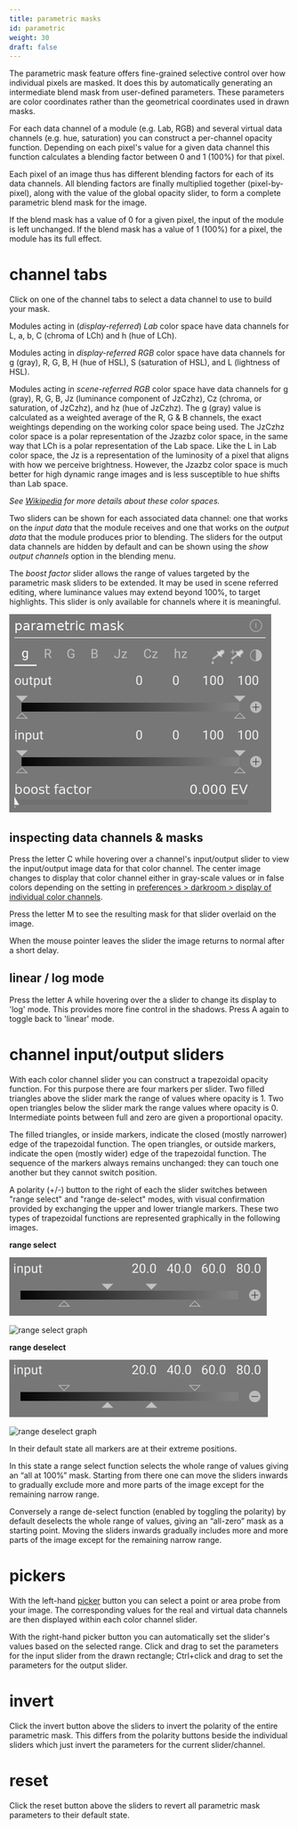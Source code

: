 ```yaml
---
title: parametric masks
id: parametric
weight: 30
draft: false
---
```


The parametric mask feature offers fine-grained selective control over how individual pixels are masked. It does this by automatically generating an intermediate blend mask from user-defined parameters. These parameters are color coordinates rather than the geometrical coordinates used in drawn masks.

For each data channel of a module (e.g. Lab, RGB) and several virtual data channels (e.g. hue, saturation) you  can construct a per-channel opacity function. Depending on each pixel's value for a given data channel this function calculates a blending factor between 0 and 1 (100%) for that pixel.

Each pixel of an image thus has different blending factors for each of its data channels. All blending factors are finally multiplied together (pixel-by-pixel), along with the value of the global opacity slider, to form a complete parametric blend mask for the image.

If the blend mask has a value of 0 for a given pixel, the input of the module is left unchanged. If the blend mask has a value of 1 (100%) for a pixel, the module has its full effect.

# channel tabs

Click on one of the channel tabs to select a data channel to use to build your mask.

Modules acting in (_display-referred_) _Lab_ color space have data channels for L, a, b, C (chroma of LCh) and h (hue of LCh). 

Modules acting in _display-referred RGB_ color space have data channels for g (gray), R, G, B, H (hue of HSL), S (saturation of HSL), and L (lightness of HSL). 

Modules acting in _scene-referred RGB_ color space have data channels for g (gray), R, G, B, Jz (luminance component of JzCzhz), Cz (chroma, or saturation, of JzCzhz), and hz (hue of JzCzhz). The g (gray) value is calculated as a weighted average of the R, G & B channels, the exact weightings depending on the working color space being used. The JzCzhz color space is a polar representation of the Jzazbz color space, in the same way that LCh is a polar representation of the Lab space. Like the L in Lab color space, the Jz is a representation of the luminosity of a pixel that aligns with how we perceive brightness. However, the Jzazbz color space is much better for high dynamic range images and is less susceptible to hue shifts than Lab space.

_See [Wikipedia](https://en.wikipedia.org/wiki/Color_space) for more details about these color spaces._

Two sliders can be shown for each associated data channel: one that works on the _input data_ that the module receives and one that works on the _output data_ that the module produces prior to blending. The sliders for the output data channels are hidden by default and can be shown using the _show output channels_ option in the blending menu.

The _boost factor_ slider allows the range of values targeted by the parametric mask sliders to be extended. It may be used in scene referred editing, where luminance values may extend beyond 100%, to target highlights. This slider is only available for channels where it is meaningful.

![input and output sliders](./parametric/input-output-sliders.png#w33)

## inspecting data channels & masks

Press the letter C while hovering over a channel's input/output slider to view the input/output image data for that color channel. The center image changes to display that color channel either in gray-scale values or in false colors depending on the setting in [preferences > darkroom > display of individual color channels](../../../preferences-settings/darkroom.md). 

Press the letter M to see the resulting mask for that slider overlaid on the image. 

When the mouse pointer leaves the slider the image returns to normal after a short delay. 

## linear / log mode

Press the letter A while hovering over the a slider to change its display to 'log' mode. This provides more fine control in the shadows. Press A again to toggle back to 'linear' mode.

# channel input/output sliders

With each color channel slider you can construct a trapezoidal opacity function. For this purpose there are four markers per slider. Two filled triangles above the slider mark the range of values where opacity is 1. Two open triangles below the slider mark the range values where opacity is 0. Intermediate points between full and zero are given a proportional opacity.

The filled triangles, or inside markers, indicate the closed (mostly narrower) edge of the trapezoidal function. The open triangles, or outside markers, indicate the open (mostly wider) edge of the trapezoidal function. The sequence of the markers always remains unchanged: they can touch one another but they cannot switch position.

A polarity (+/-) button to the right of each the slider switches between "range select" and "range de-select" modes, with visual confirmation provided by exchanging the upper and lower triangle markers. These two types of trapezoidal functions are represented graphically in the following images. 

**range select**

![range select slider](./parametric/blendif_2a.png#w33)

![range select graph](./parametric/blendif_2b.png#w33)

**range deselect**

![range deselect slider](./parametric/blendif_3a.png#w33)

![range deselect graph](./parametric/blendif_3b.png#w33)

In their default state all markers are at their extreme positions. 

In this state a range select function selects the whole range of values giving an “all at 100%” mask. Starting from there one can move the sliders inwards to gradually exclude more and more parts of the image except for the remaining narrow range.

Conversely a range de-select function (enabled by toggling the polarity) by default deselects the whole range of values, giving an “all-zero” mask as a starting point. Moving the sliders inwards gradually includes more and more parts of the image except for the remaining narrow range. 

# pickers

With the left-hand [picker](../../processing-modules/module-controls.md#pickers) button you can select a point or area probe from your image. The corresponding values for the real and virtual data channels are then displayed within each color channel slider.

With the right-hand picker button you can automatically set the slider's values based on the selected range. Click and drag to set the parameters for the input slider from the drawn rectangle; Ctrl+click and drag to set the parameters for the output slider.

# invert

Click the invert button above the sliders to invert the polarity of the entire parametric mask. This differs from the polarity buttons beside the individual sliders which just invert the parameters for the current slider/channel.

# reset

Click the reset button above the sliders to revert all parametric mask parameters to their default state.
